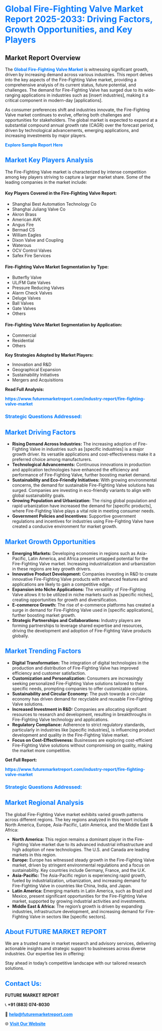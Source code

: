 <h1 style="color: #007BFF;">Global Fire-Fighting Valve Market Report 2025-2033: Driving Factors, Growth Opportunities, and Key Players</h1>

<section id="overview">
<h2>Market Report Overview</h2>
<p>The <a href="https://www.futuremarketreport.com/industry-report/fire-fighting-valve-market" style="color: #007BFF; text-decoration: none;"><strong>Global Fire-Fighting Valve Market</strong></a> is witnessing significant growth, driven by increasing demand across various industries. This report delves into the key aspects of the Fire-Fighting Valve market, providing a comprehensive analysis of its current status, future potential, and challenges. The demand for Fire-Fighting Valve has surged due to its wide-ranging applications in industries such as [insert industries], making it a critical component in modern-day [applications].</p>
<p>As consumer preferences shift and industries innovate, the Fire-Fighting Valve market continues to evolve, offering both challenges and opportunities for stakeholders. The global market is expected to expand at a substantial compound annual growth rate (CAGR) over the forecast period, driven by technological advancements, emerging applications, and increasing investments by major players.</p>
</section>

<section id="overview">
<p><a href="https://www.futuremarketreport.com/request-sample/reportId=45991" style="color: #007BFF; text-decoration: none;"><strong>Explore Sample Report Here</strong></a></p>
</section>

<section id="key-players">
<h2 style="color: #007BFF;">Market Key Players Analysis</h2>
<p>The Fire-Fighting Valve market is characterized by intense competition among key players striving to capture a larger market share. Some of the leading companies in the market include:</p>
<h4>Key Players Covered in the Fire-Fighting Valve Report:</h4>
<ul><li>Shanghai Best Automation Technology Co</li><li>Shanghai Juliang Valve Co</li><li>Akron Brass</li><li>American AVK</li><li>Angus Fire</li><li>Bermad CS</li><li>William Eagles</li><li>Dixon Valve and Coupling</li><li>Waterous</li><li>OCV Control Valves</li><li>Safex Fire Services</li></ul>
<h4>Fire-Fighting Valve Market Segmentation by Type:</h4>
<ul><li>Butterfly Valve</li><li>UL/FM Gate Valves</li><li>Pressure Reducing Valves</li><li>Alarm Check Valves</li><li>Deluge Valves</li><li>Ball Valves</li><li>Gate Valves</li><li>Others</li></ul>

<h4>Fire-Fighting Valve Market Segmentation by Application:</h4>
<ul><li>Commercial</li><li>Residential</li><li>Others</li></ul>
<p><strong>Key Strategies Adopted by Market Players:</strong></p>
<ul>
<li>Innovation and R&D</li>
<li>Geographical Expansion</li>
<li>Sustainability Initiatives</li>
<li>Mergers and Acquisitions</li>
</ul>
</section>

<section>
<p><strong>Read Full Analysis: </strong></p><a href="https://www.futuremarketreport.com/industry-report/fire-fighting-valve-market" style="color: #007BFF; text-decoration: none;"><strong>https://www.futuremarketreport.com/industry-report/fire-fighting-valve-market</strong></a>
<h3 style="color: #007BFF;">Strategic Questions Addressed:</h3>
</section>

<section id="driving-factors">
<h2 style="color: #007BFF;">Market Driving Factors</h2>
<ul>
<li><strong>Rising Demand Across Industries:</strong> The increasing adoption of Fire-Fighting Valve in industries such as [specific industries] is a major growth driver. Its versatile applications and cost-effectiveness make it a preferred choice among manufacturers.</li>
<li><strong>Technological Advancements:</strong> Continuous innovations in production and application technologies have enhanced the efficiency and performance of Fire-Fighting Valve, further boosting market demand.</li>
<li><strong>Sustainability and Eco-Friendly Initiatives:</strong> With growing environmental concerns, the demand for sustainable Fire-Fighting Valve solutions has surged. Companies are investing in eco-friendly variants to align with global sustainability goals.</li>
<li><strong>Growing Population and Urbanization:</strong> The rising global population and rapid urbanization have increased the demand for [specific products], where Fire-Fighting Valve plays a vital role in meeting consumer needs.</li>
<li><strong>Government Policies and Incentives:</strong> Supportive government regulations and incentives for industries using Fire-Fighting Valve have created a conducive environment for market growth.</li>
</ul>
</section>

<section id="growth-opportunities">
<h2 style="color: #007BFF;">Market Growth Opportunities</h2>
<ul>
<li><strong>Emerging Markets:</strong> Developing economies in regions such as Asia-Pacific, Latin America, and Africa present untapped potential for the Fire-Fighting Valve market. Increasing industrialization and urbanization in these regions are key growth drivers.</li>
<li><strong>Innovative Product Development:</strong> Companies investing in R&D to create innovative Fire-Fighting Valve products with enhanced features and applications are likely to gain a competitive edge.</li>
<li><strong>Expansion into Niche Applications:</strong> The versatility of Fire-Fighting Valve allows it to be utilized in niche markets such as [specific niches], creating opportunities for growth and diversification.</li>
<li><strong>E-commerce Growth:</strong> The rise of e-commerce platforms has created a surge in demand for Fire-Fighting Valve used in [specific applications], further boosting market growth.</li>
<li><strong>Strategic Partnerships and Collaborations:</strong> Industry players are forming partnerships to leverage shared expertise and resources, driving the development and adoption of Fire-Fighting Valve products globally.</li>
</ul>
</section>

<section id="trending-factors">
<h2 style="color: #007BFF;">Market Trending Factors</h2>
<ul>
<li><strong>Digital Transformation:</strong> The integration of digital technologies in the production and distribution of Fire-Fighting Valve has improved efficiency and customer satisfaction.</li>
<li><strong>Customization and Personalization:</strong> Consumers are increasingly seeking personalized Fire-Fighting Valve solutions tailored to their specific needs, prompting companies to offer customizable options.</li>
<li><strong>Sustainability and Circular Economy:</strong> The push towards a circular economy has driven demand for recyclable and reusable Fire-Fighting Valve solutions.</li>
<li><strong>Increased Investment in R&D:</strong> Companies are allocating significant resources to research and development, resulting in breakthroughs in Fire-Fighting Valve technology and applications.</li>
<li><strong>Regulatory Compliance:</strong> Adherence to strict regulatory standards, particularly in industries like [specific industries], is influencing product development and quality in the Fire-Fighting Valve market.</li>
<li><strong>Focus on Cost-Effectiveness:</strong> Businesses are exploring cost-efficient Fire-Fighting Valve solutions without compromising on quality, making the market more competitive.</li>
</ul>
</section>

<section>
<p><strong>Get Full Report: </strong></p><a href="https://www.futuremarketreport.com/industry-report/fire-fighting-valve-market" style="color: #007BFF; text-decoration: none;"><strong>https://www.futuremarketreport.com/industry-report/fire-fighting-valve-market</strong></a>
<h3 style="color: #007BFF;">Strategic Questions Addressed:</h3>
</section>


<section id="regional-analysis">
<h2 style="color: #007BFF;">Market Regional Analysis</h2>
<p>The global Fire-Fighting Valve market exhibits varied growth patterns across different regions. The key regions analyzed in this report include North America, Europe, Asia-Pacific, Latin America, and the Middle East & Africa:</p>
<ul>
<li><strong>North America:</strong> This region remains a dominant player in the Fire-Fighting Valve market due to its advanced industrial infrastructure and high adoption of new technologies. The U.S. and Canada are leading markets in this region.</li>
<li><strong>Europe:</strong> Europe has witnessed steady growth in the Fire-Fighting Valve market, driven by stringent environmental regulations and a focus on sustainability. Key countries include Germany, France, and the U.K.</li>
<li><strong>Asia-Pacific:</strong> The Asia-Pacific region is experiencing rapid growth, fueled by industrialization, urbanization, and increasing demand for Fire-Fighting Valve in countries like China, India, and Japan.</li>
<li><strong>Latin America:</strong> Emerging markets in Latin America, such as Brazil and Mexico, present significant opportunities for the Fire-Fighting Valve market, supported by growing industrial activities and investments.</li>
<li><strong>Middle East & Africa:</strong> The region’s growth is driven by expanding industries, infrastructure development, and increasing demand for Fire-Fighting Valve in sectors like [specific sectors].</li>
</ul>
</section>

<footer>
<h2 style="color: #007BFF;">About FUTURE MARKET REPORT</h2>
<p>We are a trusted name in market research and advisory services, delivering actionable insights and strategic support to businesses across diverse industries. Our expertise lies in offering:</p>

<p>Stay ahead in today’s competitive landscape with our tailored research solutions.</p>

<h2 style="color: #007BFF;">Contact Us:</h2>
<p><strong>FUTURE MARKET REPORT</strong></p>
<p>📞 <strong>+91 (883) 074-8030</strong></p>
<p>📧 <strong><a href="mailto:help@futuremarketreport.com" style="color: #007BFF;">help@futuremarketreport.com</a></strong></p>
<p>🌐 <strong><a href="https://www.futuremarketreport.com/" style="color: #007BFF;">Visit Our Website</a></strong></p>
</footer>